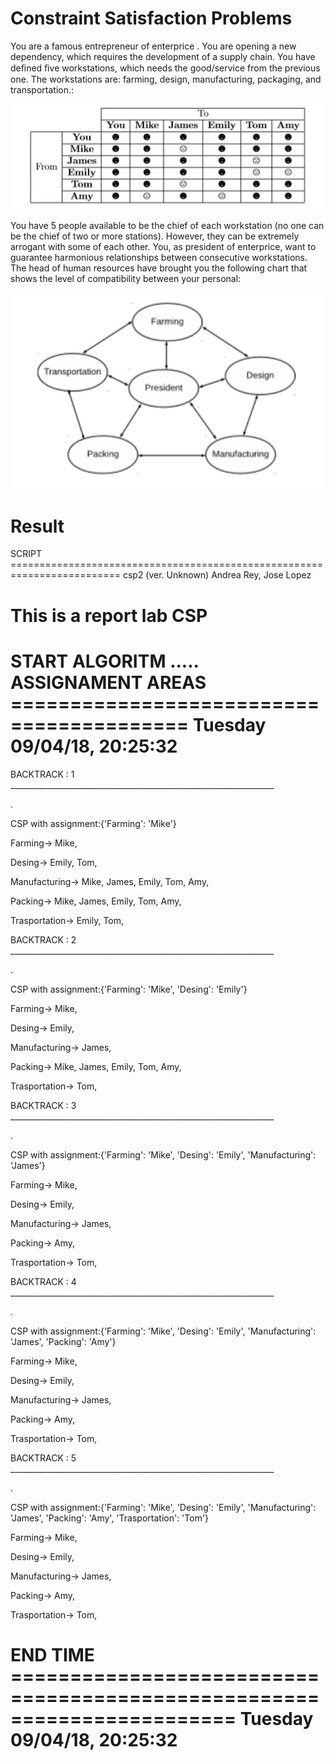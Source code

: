 # Constraint Satisfaction Problems

You are a famous entrepreneur of enterprice
. You are opening a new dependency, which requires the development of a supply chain. You have deﬁned ﬁve workstations, which needs the good/service from the previous one. The workstations are: farming, design, manufacturing, packaging, and transportation.: 


<p align="center">
  <img src="Images/Table.png" width="650" title="hover text">
</p>

You have 5 people available to be the chief of each workstation (no one can be the chief of two or more stations). However, they can be extremely arrogant with some of each other. You, as president of enterprice, want to guarantee harmonious relationships between consecutive workstations. The head of human resources have brought you the following chart that shows the level of compatibility between your personal:


<p align="center">
  <img src="Images/CSP.png" width="650" title="hover text">
</p>


Result
==========================

SCRIPT =========================================================================
csp2 (ver. Unknown)
Andrea Rey, Jose Lopez

This is a report lab CSP
================================================================================

START ALGORITM ..... ASSIGNAMENT AREAS =========================================
                                                      Tuesday 09/04/18, 20:25:32
================================================================================

BACKTRACK : 1 __________________________________________________________________

.


CSP with assignment:{'Farming': 'Mike'}

Farming-> Mike, 

Desing-> Emily, Tom, 

Manufacturing-> Mike, James, Emily, Tom, Amy, 

Packing-> Mike, James, Emily, Tom, Amy, 

Trasportation-> Emily, Tom, 

BACKTRACK : 2 __________________________________________________________________

.


CSP with assignment:{'Farming': 'Mike', 'Desing': 'Emily'}

Farming-> Mike, 

Desing-> Emily, 

Manufacturing-> James, 

Packing-> Mike, James, Emily, Tom, Amy, 

Trasportation-> Tom, 

BACKTRACK : 3 __________________________________________________________________

.


CSP with assignment:{'Farming': 'Mike', 'Desing': 'Emily', 'Manufacturing': 'James'}

Farming-> Mike, 

Desing-> Emily, 

Manufacturing-> James, 

Packing-> Amy, 

Trasportation-> Tom, 

BACKTRACK : 4 __________________________________________________________________

.


CSP with assignment:{'Farming': 'Mike', 'Desing': 'Emily', 'Manufacturing': 'James', 'Packing': 'Amy'}

Farming-> Mike, 

Desing-> Emily, 

Manufacturing-> James, 

Packing-> Amy, 

Trasportation-> Tom, 

BACKTRACK : 5 __________________________________________________________________

.


CSP with assignment:{'Farming': 'Mike', 'Desing': 'Emily', 'Manufacturing': 'James', 'Packing': 'Amy', 'Trasportation': 'Tom'}

Farming-> Mike, 

Desing-> Emily, 

Manufacturing-> James, 

Packing-> Amy, 

Trasportation-> Tom, 

END TIME =======================================================================
                                                      Tuesday 09/04/18, 20:25:32
================================================================================
